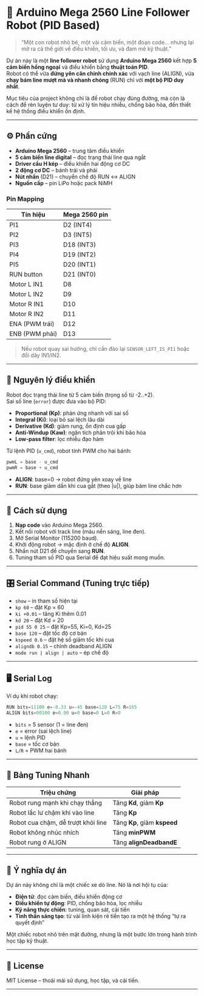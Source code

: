 # 🤖 Arduino Mega 2560 Line Follower Robot (PID Based)

> “Một con robot nhỏ bé, một vài cảm biến, một đoạn code… nhưng lại mở ra cả thế giới về điều khiển, tối ưu, và đam mê kỹ thuật.”

Dự án này là một **line follower robot** sử dụng **Arduino Mega 2560** kết hợp **5 cảm biến hồng ngoại** và điều khiển bằng **thuật toán PID**.  
Robot có thể vừa **đứng yên căn chỉnh chính xác** với vạch line (ALIGN), vừa **chạy bám line mượt mà và nhanh chóng** (RUN) chỉ với **một bộ PID duy nhất**.  

Mục tiêu của project không chỉ là để robot chạy đúng đường, mà còn là cách để rèn luyện tư duy: từ xử lý tín hiệu nhiễu, chống bão hòa, đến thiết kế hệ thống điều khiển ổn định.  

---

## ⚙️ Phần cứng

- **Arduino Mega 2560** – trung tâm điều khiển
- **5 cảm biến line digital** – đọc trạng thái line qua ngắt
- **Driver cầu H kép** – điều khiển hai động cơ DC
- **2 động cơ DC** – bánh trái và phải
- **Nút nhấn** (D21) – chuyển chế độ RUN ↔ ALIGN
- **Nguồn cấp** – pin LiPo hoặc pack NiMH

### Pin Mapping

| Tín hiệu        | Mega 2560 pin |
|-----------------|---------------|
| PI1             | D2  (INT4)    |
| PI2             | D3  (INT5)    |
| PI3             | D18 (INT3)    |
| PI4             | D19 (INT2)    |
| PI5             | D20 (INT1)    |
| RUN button      | D21 (INT0)    |
| Motor L IN1     | D8            |
| Motor L IN2     | D9            |
| Motor R IN1     | D10           |
| Motor R IN2     | D11           |
| ENA (PWM trái)  | D12           |
| ENB (PWM phải)  | D13           |

> Nếu robot quay sai hướng, chỉ cần đảo lại `SENSOR_LEFT_IS_PI1` hoặc đổi dây IN1/IN2.

---

## 🎯 Nguyên lý điều khiển

Robot đọc trạng thái line từ 5 cảm biến (trọng số từ -2..+2).  
Sai số line (`error`) được đưa vào bộ PID:

- **Proportional (Kp)**: phản ứng nhanh với sai số
- **Integral (Ki)**: loại bỏ sai lệch lâu dài
- **Derivative (Kd)**: giảm rung, ổn định cua gấp
- **Anti-Windup (Kaw)**: ngăn tích phân trôi khi bão hòa
- **Low-pass filter**: lọc nhiễu đạo hàm

Từ lệnh PID (`u_cmd`), robot tính PWM cho hai bánh:
```ino
pwmL = base - u_cmd
pwmR = base + u_cmd
```

- **ALIGN**: base=0 → robot đứng yên xoay về line  
- **RUN**: base giảm dần khi cua gắt (theo |u|), giúp bám line chắc hơn

---

## 🚀 Cách sử dụng

1. **Nạp code** vào Arduino Mega 2560.
2. Kết nối robot với track line (màu nền sáng, line đen).
3. Mở Serial Monitor (115200 baud).
4. Khởi động robot → mặc định ở chế độ **ALIGN**.
5. Nhấn nút D21 để chuyển sang **RUN**.
6. Tuning tham số PID qua Serial để đạt hiệu suất mong muốn.

---

## 🎛️ Serial Command (Tuning trực tiếp)

- `show` – in tham số hiện tại
- `kp 60` – đặt Kp = 60
- `ki +0.01` – tăng Ki thêm 0.01
- `kd 20` – đặt Kd = 20
- `pid 55 0 25` – đặt Kp=55, Ki=0, Kd=25
- `base 120` – đặt tốc độ cơ bản
- `kspeed 0.6` – đặt hệ số giảm tốc khi cua
- `aligndb 0.15` – chỉnh deadband ALIGN
- `mode run | align | auto` – ép chế độ

---

## 🖥️ Serial Log

Ví dụ khi robot chạy:

```ino
RUN bits=11100 e=-0.33 u=-45 base=120 L=75 R=165
ALIGN bits=00100 e=0.00 u=0 base=0 L=0 R=0
```

- `bits` = 5 sensor (1 = line đen)  
- `e` = error (sai lệch line)  
- `u` = lệnh PID  
- `base` = tốc cơ bản  
- `L/R` = PWM hai bánh  

---

## 🔧 Bảng Tuning Nhanh

| Triệu chứng                        | Giải pháp |
|------------------------------------|-----------|
| Robot rung mạnh khi chạy thẳng     | Tăng **Kd**, giảm **Kp** |
| Robot lắc lư chậm khi vào line     | Tăng **Kp** |
| Robot cua chậm, dễ trượt khỏi line | Tăng **Kp**, giảm **kspeed** |
| Robot không nhúc nhích             | Tăng **minPWM** |
| Robot rung ở ALIGN                 | Tăng **alignDeadbandE** |

---

## 🌱 Ý nghĩa dự án

Dự án này không chỉ là một chiếc xe dò line. Nó là nơi hội tụ của:

- **Điện tử**: đọc cảm biến, điều khiển động cơ
- **Điều khiển tự động**: PID, chống bão hòa, lọc nhiễu
- **Kỹ năng thực chiến**: tuning, quan sát, cải tiến
- **Tinh thần sáng tạo**: từ vài linh kiện rẻ tiền tạo ra một hệ thống “tự ra quyết định”

Một chiếc robot nhỏ trên mặt đường, nhưng là một bước lớn trong hành trình học tập kỹ thuật.

---

## 📄 License

MIT License – thoải mái sử dụng, học tập, và cải tiến.

---
